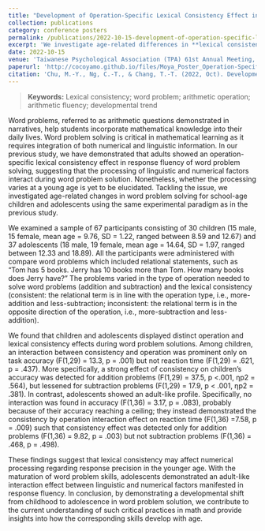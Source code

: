 ```yaml
---
title: "Development of Operation-Specific Lexical Consistency Effect in Arithmetic Word Problem Solving"
collection: publications
category: conference posters
permalink: /publications/2022-10-15-development-of-operation-specific-lexical-consistency-effect-in-arithmetic-word-problem-solving
excerpt: 'We investigate age-related differences in **lexical consistency effects** on **arithmetic word problem solving**. Children showed a consistency effect on accuracy in addition problems, while adolescents displayed an adult-like pattern, with consistency affecting reaction time for addition problems. The findings suggest that **lexical consistency influences problem-solving precision in younger children**, but as they mature, their processing aligns with adult patterns.'
date: 2022-10-15
venue: 'Taiwanese Psychological Association (TPA) 61st Annual Meeting, Taipei, Taiwan'
paperurl: 'http://cocoyamo.github.io/files/Moya_Poster_Operation-Specific Lexical Consistency_TPA_2022.pdf'
citation: 'Chu, M.-Y., Ng, C.-T., & Chang, T.-T. (2022, Oct). Development of operation-specific lexical consistency effect in arithmetic word problem solving [Poster presentation]. Taiwanese Psychological Association (TPA) 61st Annual Meeting, Taipei City, Taiwan.'
---
```


> **Keywords:**
> Lexical consistency; word problem; arithmetic operation; arithmetic fluency; developmental trend


Word problems, referred to as arithmetic questions demonstrated in narratives, help students incorporate mathematical knowledge into their daily lives. Word problem solving is critical in mathematical learning as it requires integration of both numerical and linguistic information. In our previous study, we have demonstrated that adults showed an operation-specific lexical consistency effect in response fluency of word problem solving, suggesting that the processing of linguistic and numerical factors interact during word problem solution. Nonetheless, whether the processing varies at a young age is yet to be elucidated. Tackling the issue, we investigated age-related changes in word problem solving for school-age children and adolescents using the same experimental paradigm as in the previous study. 

We examined a sample of 67 participants consisting of 30 children (15 male, 15 female, mean age = 9.76, SD = 1.22, ranged between 8.59 and 12.67) and 37 adolescents (18 male, 19 female, mean age = 14.64, SD = 1.97, ranged between 12.33 and 18.89). All the participants were administered with compare word problems which included relational statements, such as “Tom has 5 books. Jerry has 10 books more than Tom. How many books does Jerry have?” The problems varied in the type of operation needed to solve word problems (addition and subtraction) and the lexical consistency (consistent: the relational term is in line with the operation type, i.e., more-addition and less-subtraction; inconsistent: the relational term is in the opposite direction of the operation, i.e., more-subtraction and less-addition). 

We found that children and adolescents displayed distinct operation and lexical consistency effects during word problem solutions. Among children, an interaction between consistency and operation was prominent only on task accuracy (F(1,29) = 13.3, p = .001) but not reaction time (F(1,29) = .621, p = .437). More specifically, a strong effect of consistency on children’s accuracy was detected for addition problems (F(1,29) = 37.5, p <.001, ηp2 = .564), but lessened for subtraction problems (F(1,29) = 17.9, p < .001, ηp2 = .381). In contrast, adolescents showed an adult-like profile. Specifically, no interaction was found in accuracy (F(1,36) = 3.17, p = .083), probably because of their accuracy reaching a ceiling; they instead demonstrated the consistency by operation interaction effect on reaction time (F(1,36) =7.58, p = .009) such that consistency effect was detected only for addition problems (F(1,36) = 9.82, p = .003) but not subtraction problems (F(1,36) = .468, p = .498). 

These findings suggest that lexical consistency may affect numerical processing regarding response precision in the younger age. With the maturation of word problem skills, adolescents demonstrated an adult-like interaction effect between linguistic and numerical factors manifested in response fluency. In conclusion, by demonstrating a developmental shift from childhood to adolescence in word problem solution, we contribute to the current understanding of such critical practices in math and provide insights into how the corresponding skills develop with age.

